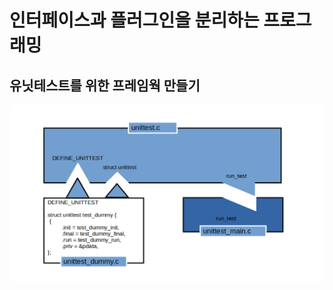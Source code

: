 # 인터페이스과 플러그인을 분리하는 프로그래밍

## 유닛테스트를 위한 프레임웍 만들기


![unittest interface and dummy plugin](/unittest_dummy.png)

```


```
